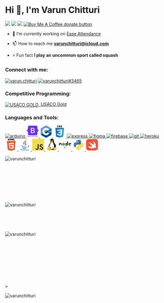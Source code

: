 <h1 align="left">Hi 👋, I'm Varun Chitturi</h1>

<img src="https://img.shields.io/badge/OS-Mac%2FLinux-blue"/>
<img src="https://img.shields.io/badge/dev-fullstack%2Fcomp-green"/>
<img src="https://img.shields.io/badge/born-2004-red">
<a href="https://www.buymeacoffee.com//varunchitturi" title="Donate using Buy Me A Coffee"><img src="https://img.shields.io/badge/buy%20me%20a%20coffee-donate-yellow.svg" alt="Buy Me A Coffee donate button" /></a>


- 🔭 I’m currently working on [Ease Attendance](https://github.com/varunchitturi/ease-attendance)

- 📫 How to reach me **varunchitturi@icloud.com**

- ⚡ Fun fact **I play an uncommon sport called squash**

<h3 align="left">Connect with me:</h3>
<p align="left">
<a href="https://instagram.com/varun.chitturi" target="blank"><img align="center" src="https://slackmojis.com/emojis/632-instagram/download" alt="varun.chitturi" height="40" width="40" /></a>
 <a href="https://discordhub.com/profile/484039098697383987" target="blank"><img align="center" src="https://slackmojis.com/emojis/4590-discord/download" alt="varunchitturi#3465" height="40" width="40" /></a>
  <br>
<h3 align="left">Competitive Programming:</h3>
<p align="left">
<a href="http://usaco.org/index.php" target="blank"><img align="center" src="https://slackmojis.com/emojis/8438-nice-cow/download" alt="USACO GOLD" height="40" width="40" />&nbsp;&nbsp;USACO Gold</a>

<h3 align="left">Languages and Tools:</h3>
<p align="left"> <a href="https://www.arduino.cc/" target="_blank"> <img src="https://cdn.worldvectorlogo.com/logos/arduino-1.svg" alt="arduino" width="40" height="40"/> </a> <a href="https://getbootstrap.com" target="_blank"> <img src="https://raw.githubusercontent.com/devicons/devicon/master/icons/bootstrap/bootstrap-plain-wordmark.svg" alt="bootstrap" width="40" height="40"/> </a> <a href="https://www.w3schools.com/cpp/" target="_blank"> <img src="https://raw.githubusercontent.com/devicons/devicon/master/icons/cplusplus/cplusplus-original.svg" alt="cplusplus" width="40" height="40"/> </a> <a href="https://www.w3schools.com/css/" target="_blank"> <img src="https://raw.githubusercontent.com/devicons/devicon/master/icons/css3/css3-original-wordmark.svg" alt="css3" width="40" height="40"/> </a> <a href="https://expressjs.com" target="_blank"> <img src="https://slackmojis.com/emojis/1539-express/download" alt="express" width="40" height="40"/> </a> <a href="https://www.figma.com/" target="_blank"> <img src="https://www.vectorlogo.zone/logos/figma/figma-icon.svg" alt="figma" width="40" height="40"/> </a> <a href="https://firebase.google.com/" target="_blank"> <img src="https://www.vectorlogo.zone/logos/firebase/firebase-icon.svg" alt="firebase" width="40" height="40"/> </a> <a href="https://git-scm.com/" target="_blank"> <img src="https://www.vectorlogo.zone/logos/git-scm/git-scm-icon.svg" alt="git" width="40" height="40"/> </a> <a href="https://heroku.com" target="_blank"> <img src="https://www.vectorlogo.zone/logos/heroku/heroku-icon.svg" alt="heroku" width="40" height="40"/> </a> <a href="https://www.w3.org/html/" target="_blank"> <img src="https://raw.githubusercontent.com/devicons/devicon/master/icons/html5/html5-original-wordmark.svg" alt="html5" width="40" height="40"/> </a> <a href="https://www.java.com" target="_blank"> <img src="https://raw.githubusercontent.com/devicons/devicon/master/icons/java/java-original.svg" alt="java" width="40" height="40"/> </a> <a href="https://developer.mozilla.org/en-US/docs/Web/JavaScript" target="_blank"> <img src="https://raw.githubusercontent.com/devicons/devicon/master/icons/javascript/javascript-original.svg" alt="javascript" width="40" height="40"/> </a> <a href="https://www.linux.org/" target="_blank"> <img src="https://raw.githubusercontent.com/devicons/devicon/master/icons/linux/linux-original.svg" alt="linux" width="40" height="40"/> </a> <a href="https://nodejs.org" target="_blank"> <img src="https://raw.githubusercontent.com/devicons/devicon/master/icons/nodejs/nodejs-original-wordmark.svg" alt="nodejs" width="40" height="40"/> </a> <a href="https://www.python.org" target="_blank"> <img src="https://raw.githubusercontent.com/devicons/devicon/master/icons/python/python-original.svg" alt="python" width="40" height="40"/> </a> <a href="https://developer.apple.com/swift/" target="_blank"> <img src="https://raw.githubusercontent.com/devicons/devicon/master/icons/swift/swift-original.svg" alt="swift" width="40" height="40"/> </a> </p>

<p><img align="left" src="https://github-readme-stats.vercel.app/api/top-langs?username=varunchitturi&show_icons=true&theme=dark&locale=en&layout=compact" alt="varunchitturi" /></p>
<br>
<br>
<br>
<br>
<br>
<br><br>
<br>
<p>&nbsp;<img align="left" src="https://github-readme-stats.vercel.app/api?username=varunchitturi&show_icons=true&theme=dark&locale=en" alt="varunchitturi" /></p>
<br><br><br>
<p><img align="left" src="https://github-readme-streak-stats.herokuapp.com/?user=varunchitturi&theme=dark" alt="varunchitturi" /></p>
<br><br><br><br><br><br><br><br><br><br>><br>
<p><a href="https://www.buymeacoffee.com/varunchitturi"> <img align="left" src="https://cdn.buymeacoffee.com/buttons/v2/default-yellow.png" height="50" width="210" alt="varunchitturi" /></a></p><br><br>


